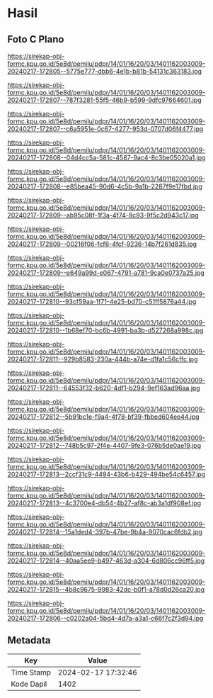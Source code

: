 # Hasil

## Foto C Plano

https://sirekap-obj-formc.kpu.go.id/5e8d/pemilu/pdpr/14/01/16/20/03/1401162003009-20240217-172805--5775e777-dbb6-4e1b-b81b-54131c363183.jpg

https://sirekap-obj-formc.kpu.go.id/5e8d/pemilu/pdpr/14/01/16/20/03/1401162003009-20240217-172807--787f3281-55f5-46b9-b599-9dfc97664601.jpg

https://sirekap-obj-formc.kpu.go.id/5e8d/pemilu/pdpr/14/01/16/20/03/1401162003009-20240217-172807--c6a5951e-0c67-4277-953d-0707d06f4477.jpg

https://sirekap-obj-formc.kpu.go.id/5e8d/pemilu/pdpr/14/01/16/20/03/1401162003009-20240217-172808--04d4cc5a-581c-4587-9ac4-8c3be05020a1.jpg

https://sirekap-obj-formc.kpu.go.id/5e8d/pemilu/pdpr/14/01/16/20/03/1401162003009-20240217-172808--e85bea45-90d6-4c5b-9a1b-2287f9e17fbd.jpg

https://sirekap-obj-formc.kpu.go.id/5e8d/pemilu/pdpr/14/01/16/20/03/1401162003009-20240217-172809--ab95c08f-1f3a-4f74-8c93-9f5c2d943c17.jpg

https://sirekap-obj-formc.kpu.go.id/5e8d/pemilu/pdpr/14/01/16/20/03/1401162003009-20240217-172809--00216f06-fcf6-4fcf-9236-14b7f261d835.jpg

https://sirekap-obj-formc.kpu.go.id/5e8d/pemilu/pdpr/14/01/16/20/03/1401162003009-20240217-172809--e649a99d-e067-4791-a781-9ca0e0737a25.jpg

https://sirekap-obj-formc.kpu.go.id/5e8d/pemilu/pdpr/14/01/16/20/03/1401162003009-20240217-172810--93cf59aa-1f71-4e25-bd70-c51ff5876a44.jpg

https://sirekap-obj-formc.kpu.go.id/5e8d/pemilu/pdpr/14/01/16/20/03/1401162003009-20240217-172810--1b68ef70-bc6b-4991-ba3b-d527268a998c.jpg

https://sirekap-obj-formc.kpu.go.id/5e8d/pemilu/pdpr/14/01/16/20/03/1401162003009-20240217-172811--929b8583-230a-444b-a74e-d1fa1c56cffc.jpg

https://sirekap-obj-formc.kpu.go.id/5e8d/pemilu/pdpr/14/01/16/20/03/1401162003009-20240217-172811--64553f32-b620-4df1-b294-9ef163ad96aa.jpg

https://sirekap-obj-formc.kpu.go.id/5e8d/pemilu/pdpr/14/01/16/20/03/1401162003009-20240217-172812--5b91bc1e-f9a4-4f78-bf39-fbbed604ee44.jpg

https://sirekap-obj-formc.kpu.go.id/5e8d/pemilu/pdpr/14/01/16/20/03/1401162003009-20240217-172812--748b5c97-2f4e-4407-9fe3-076b5de0ae19.jpg

https://sirekap-obj-formc.kpu.go.id/5e8d/pemilu/pdpr/14/01/16/20/03/1401162003009-20240217-172813--2ccf31c9-4494-43b6-b429-494be54c6457.jpg

https://sirekap-obj-formc.kpu.go.id/5e8d/pemilu/pdpr/14/01/16/20/03/1401162003009-20240217-172813--4c3700e4-db54-4b27-af8c-ab3a1df908ef.jpg

https://sirekap-obj-formc.kpu.go.id/5e8d/pemilu/pdpr/14/01/16/20/03/1401162003009-20240217-172814--15a1ded4-397b-47be-9b4a-9070cac6fdb2.jpg

https://sirekap-obj-formc.kpu.go.id/5e8d/pemilu/pdpr/14/01/16/20/03/1401162003009-20240217-172814--40aa5ee9-b497-463d-a304-6d806cc96ff5.jpg

https://sirekap-obj-formc.kpu.go.id/5e8d/pemilu/pdpr/14/01/16/20/03/1401162003009-20240217-172815--4b8c9675-9983-42dc-b0f1-a78d0d26ca20.jpg

https://sirekap-obj-formc.kpu.go.id/5e8d/pemilu/pdpr/14/01/16/20/03/1401162003009-20240217-172806--c0202a04-5bd4-4d7a-a3a1-c66f7c2f3d94.jpg


## Metadata

| Key        | Value               |
| ---------- | ------------------- |
| Time Stamp | 2024-02-17 17:32:46 |
| Kode Dapil | 1402                |



